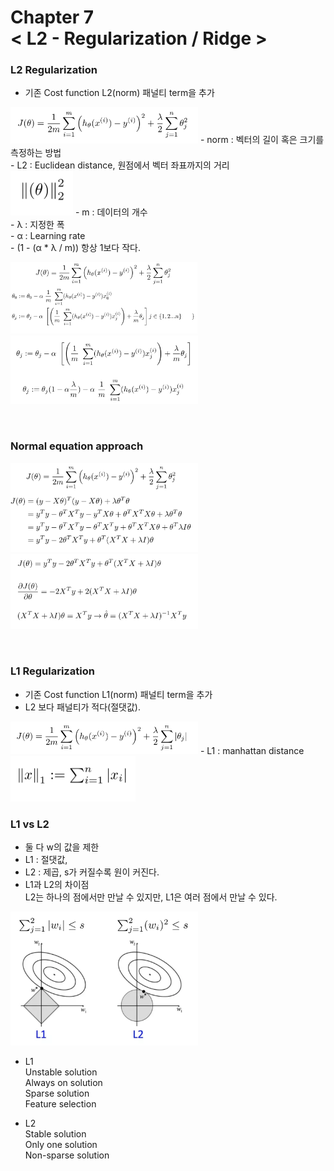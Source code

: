 Chapter 7<br/>
< L2 - Regularization / Ridge >
===============================


### L2 Regularization
- 기존 Cost function L2(norm) 패널티 term을 추가<br/>
<img src="https://github.com/alstn2468/Python_For_Machine_Learning/blob/master/Chapter.7/img/30.png" width="300" height="auto">
- norm : 벡터의 길이 혹은 크기를 측정하는 방법<br/>
- L2 : Euclidean distance, 원점에서 벡터 좌표까지의 거리<br/><img src="https://github.com/alstn2468/Python_For_Machine_Learning/blob/master/Chapter.7/img/31.png" width="100" height="auto">
- m : 데이터의 개수<br/>
- λ : 지정한 폭<br/>
- α : Learning rate<br/>
- (1 - (α * λ / m)) 항상 1보다 작다.<br/>


<img src="https://github.com/alstn2468/Python_For_Machine_Learning/blob/master/Chapter.7/img/32.png" width="300" height="auto"><br/>
<img src="https://github.com/alstn2468/Python_For_Machine_Learning/blob/master/Chapter.7/img/33.png" width="300" height="auto">

<br/>

### Normal equation approach
<img src="https://github.com/alstn2468/Python_For_Machine_Learning/blob/master/Chapter.7/img/34.png" width="300" height="auto"><br/>
<img src="https://github.com/alstn2468/Python_For_Machine_Learning/blob/master/Chapter.7/img/35.png" width="300" height="auto">

<br/>

### L1 Regularization
- 기존 Cost function L1(norm) 패널티 term을 추가
- L2 보다 패널티가 적다(절댓값).
<img src="https://github.com/alstn2468/Python_For_Machine_Learning/blob/master/Chapter.7/img/36.png" width="300" height="auto">
- L1 : manhattan distance<br/>
<img src="https://github.com/alstn2468/Python_For_Machine_Learning/blob/master/Chapter.7/img/37.png" width="200" height="auto">


<br/>

### L1 vs L2
- 둘 다 w의 값을 제한
- L1 : 절댓값,
- L2 : 제곱, s가 커질수록 원이 커진다.
- L1과 L2의 차이점<br/>
L2는 하나의 점에서만 만날 수 있지만, L1은 여러 점에서 만날 수 있다.<br/>
<img src="https://github.com/alstn2468/Python_For_Machine_Learning/blob/master/Chapter.7/img/38.png" width="300" height="auto">

- L1<br/>
Unstable solution<br/>
Always on solution<br/>
Sparse solution<br/>
Feature selection

- L2<br/>
Stable solution<br/>
Only one solution<br/>
Non-sparse solution
